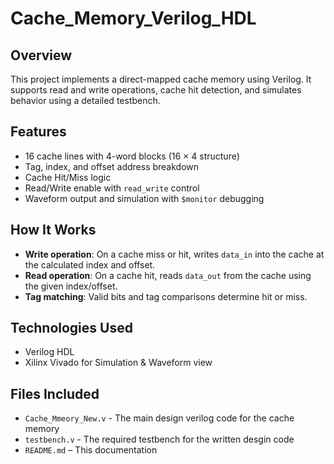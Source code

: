 # Cache_Memory_Verilog_HDL

##  Overview
This project implements a direct-mapped cache memory using Verilog. It supports read and write operations, cache hit detection, and simulates behavior using a detailed testbench.

## Features
- 16 cache lines with 4-word blocks (16 × 4 structure)
- Tag, index, and offset address breakdown
- Cache Hit/Miss logic
- Read/Write enable with `read_write` control
- Waveform output and simulation with `$monitor` debugging

## How It Works

- **Write operation**: On a cache miss or hit, writes `data_in` into the cache at the calculated index and offset.
- **Read operation**: On a cache hit, reads `data_out` from the cache using the given index/offset.
- **Tag matching**: Valid bits and tag comparisons determine hit or miss.

## Technologies Used
- Verilog HDL
- Xilinx Vivado for Simulation & Waveform view

## Files Included
- `Cache_Mmeory_New.v` - The main design verilog code for the cache memory
- `testbench.v` - The required testbench for the written desgin code
- `README.md` – This documentation
